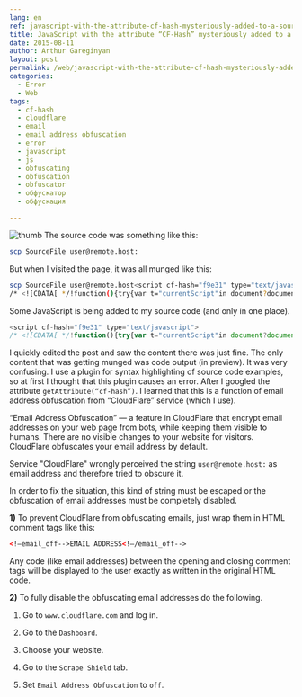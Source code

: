 ```yaml
---
lang: en
ref: javascript-with-the-attribute-cf-hash-mysteriously-added-to-a-source-code
title: JavaScript with the attribute “CF-Hash” mysteriously added to a source code
date: 2015-08-11
author: Arthur Gareginyan
layout: post
permalink: /web/javascript-with-the-attribute-cf-hash-mysteriously-added-to-a-source-code.html
categories:
  - Error
  - Web
tags:
  - cf-hash
  - cloudflare
  - email
  - email address obfuscation
  - error
  - javascript
  - js
  - obfuscating
  - obfuscation
  - obfuscator
  - обфускатор
  - обфускация

---
```


![thumb]()
The source code was something like this:

```sh
scp SourceFile user@remote.host:
```

But when I visited the page, it was all munged like this:

```sh
scp SourceFile user@remote.host<script cf-hash="f9e31" type="text/javascript">
/* <![CDATA[ */!function(){try{var t="currentScript"in document?document.currentScript:function(){for(var t=document.getElementsByTagName("script"),e=t.length;e--;)if(t[e].getAttribute("cf-hash"))return t[e]}();if(t&&t.previousSibling){var e,r,n,i,c=t.previousSibling,a=c.getAttribute("data-cfemail");if(a){for(e="",r=parseInt(a.substr(0,2),16),n=2;a.length-n;n+=2)i=parseInt(a.substr(n,2),16)^r,e+=String.fromCharCode(i);e=document.createTextNode(e),c.parentNode.replaceChild(e,c)}}}catch(u){}}();/* ]]> */</script>:
```

Some JavaScript is being added to my source code (and only in one place).

```js
<script cf-hash="f9e31" type="text/javascript">
/* <![CDATA[ */!function(){try{var t="currentScript"in document?document.currentScript:function(){for(var t=document.getElementsByTagName("script"),e=t.length;e--;)if(t[e].getAttribute("cf-hash"))return t[e]}();if(t&&t.previousSibling){var e,r,n,i,c=t.previousSibling,a=c.getAttribute("data-cfemail");if(a){for(e="",r=parseInt(a.substr(0,2),16),n=2;a.length-n;n+=2)i=parseInt(a.substr(n,2),16)^r,e+=String.fromCharCode(i);e=document.createTextNode(e),c.parentNode.replaceChild(e,c)}}}catch(u){}}();/* ]]> */</script>
```

I quickly edited the post and saw the content there was just fine. The only content that was getting munged was code output (in preview). It was very confusing. I use a plugin for syntax highlighting of source code examples, so at first I thought that this plugin causes an error. After I googled the attribute `getAttribute(“cf-hash”)`. I learned that this is a function of email address obfuscation from “CloudFlare” service (which I use). 

“Email Address Obfuscation” — a feature in CloudFlare that encrypt email addresses on your web page from bots, while keeping them visible to humans. There are no visible changes to your website for visitors. CloudFlare obfuscates your email address by default.

Service "CloudFlare" wrongly perceived the string `user@remote.host:` as email address and therefore tried to obscure it.

In order to fix the situation, this kind of string must be escaped or the obfuscation of email addresses must be completely disabled.

**1)** To prevent CloudFlare from obfuscating emails, just wrap them in HTML comment tags like this:

```html
<!—email_off-->EMAIL ADDRESS<!—/email_off-->
```

Any code (like email addresses) between the opening and closing comment tags will be displayed to the user exactly as written in the original HTML code.

**2)** To fully disable the obfuscating email addresses do the following.

   1. Go to `www.cloudflare.com` and log in.

   2. Go to the `Dashboard`.

   3. Choose your website.

   4. Go to the `Scrape Shield` tab.

   5. Set `Email Address Obfuscation` to `off`.
